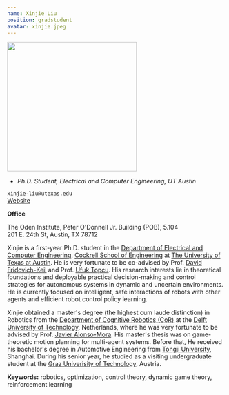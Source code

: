 ```yaml
---
name: Xinjie Liu
position: gradstudent
avatar: xinjie.jpeg
---
```


<img width="300" src="{{site.baseurl}}/images/people/{{page.avatar}}" data-action="zoom">

- _Ph.D. Student, Electrical and Computer Engineering, UT Austin_<br>

<i class="fa fa-envelope-o"></i> `xinjie-liu@utexas.edu`<br>
<i class="fa fa-newspaper-o"></i> [Website](https://xinjie-liu.github.io/)

**Office**<br>

The Oden Institute, Peter O'Donnell Jr. Building (POB), 5.104<br>
201 E. 24th St,
Austin, TX 78712

Xinjie is a first-year Ph.D. student in the [Department of Electrical and Computer Engineering](https://www.ece.utexas.edu/), [Cockrell School of Engineering](https://cockrell.utexas.edu/) at [The University of Texas at Austin](https://www.utexas.edu/). He is very fortunate to be co-advised by Prof. [David Fridovich-Keil](https://dfridovi.github.io/) and Prof. [Ufuk Topcu](https://www.ae.utexas.edu/people/faculty/faculty-directory/topcu). His research interests lie in theoretical foundations and deployable practical decision-making and control strategies for autonomous systems in dynamic and uncertain environments. He is currently focused on intelligent, safe interactions of robots with other agents and efficient robot control policy learning. 

Xinjie obtained a master's degree (the highest cum laude distinction) in Robotics from the [Department of Cognitive Robotics (CoR)](https://www.tudelft.nl/3me/over/afdelingen/cognitive-robotics-cor) at the [Delft University of Technology](https://www.tudelft.nl/en/), Netherlands, where he was very fortunate to be advised by Prof. [Javier Alonso-Mora](https://www.autonomousrobots.nl/). His master's thesis was on game-theoretic motion planning for multi-agent systems. Before that, He received his bachelor's degree in Automotive Engineering from [Tongji University](https://en.tongji.edu.cn/p/#/), Shanghai. During his senior year, he studied as a visiting undergraduate student at the [Graz Univerisity of Technology](https://www.tugraz.at/en/home/), Austria. 

**Keywords:** robotics, optimization, control theory, dynamic game theory, reinforcement learning
